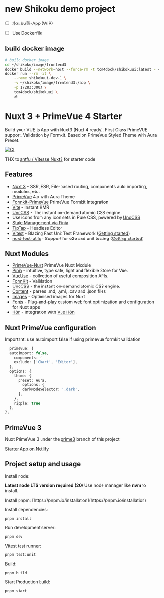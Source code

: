# new Shikoku demo project

- [ ] 水火bu蓉-App (WIP)
- [ ] Use Dockerfile


## build docker image
```bash
# build docker image
cd ~/shikoku/image/frontend3
docker build --network=host --force-rm -t tom4dock/shikokuui:latest - < dockerfile-dev
docker run --rm -it \
    --name shikokuui-dev-1 \
    -v ~/shikoku/image/frontend3:/app \
    -p 17283:3003 \
    tom4dock/shikokuui \
    sh


```

# Nuxt 3 + PrimeVue 4 Starter

Build your VUE.js App with Nuxt3 (Nuxt 4 ready). First Class PrimeVUE support. Validation by Formkit.
Based on PrimeVue Styled Theme with Aura Preset.

[![CI](https://github.com/sfxcode/nuxt3-primevue-starter/actions/workflows/main.yml/badge.svg)](https://github.com/sfxcode/nuxt3-primevue-starter/actions/workflows/main.yml)

THX to [antfu / Vitesse Nuxt3](https://github.com/antfu/vitesse-nuxt3) for starter code

## Features

- [Nuxt 3](https://v3.nuxtjs.org) - SSR, ESR, File-based routing, components auto importing, modules, etc.
- [PrimeVue](https://primevue.org/) 4.x with Aura Theme
- [Formkit-PrimeVue](https://formkit-primevue.netlify.app/) PrimeVue Formkit Integration
- [Vite](https://vitejs.dev/) - Instant HMR
- [UnoCSS](https://github.com/antfu/unocss) - The instant on-demand atomic CSS engine.
- Use icons from any icon sets in Pure CSS, powered by [UnoCSS](https://github.com/antfu/unocss)
- [State Management via Pinia](https://pinia.esm.dev)
- [TipTap](https://tiptap.dev) - Headless Editor
- [Vitest](https://vitest.dev/) - Blazing Fast Unit Test Framework ([Getting started](https://vitest.dev/guide))
- [nuxt-test-utils](https://github.com/nuxt/test-utils) - Support for e2e and unit testing ([Getting started](https://nuxt.com/docs/getting-started/testing))

## Nuxt Modules

- [PrimeVue-Nuxt](https://primevue.org/nuxt/) PrimeVue Nuxt Module
- [Pinia](https://pinia.esm.dev/) - intuitive, type safe, light and flexible Store for Vue.
- [VueUse](https://github.com/vueuse/vueuse) - collection of useful composition APIs.
- [FormKit](https://formkit.com/) - Validation
- [UnoCSS](https://github.com/antfu/unocss) - the instant on-demand atomic CSS engine.
- [Content](https://content.nuxtjs.org) - parses .md, .yml, .csv and .json files
- [Images](https://nuxt.com/modules/images) - Optimised images for Nuxt
- [Fonts](https://nuxt.com/modules/fonts) - Plug-and-play custom web font optimization and configuration for Nuxt apps
- [I18n](https://v8.i18n.nuxtjs.org) - Integration with [Vue I18n](https://vue-i18n.intlify.dev/)

## Nuxt PrimeVue configuration

Important: use autoimport false if using primevue formkit validation

```typescript
  primevue: {
  autoImport: false,
    components: {
    exclude: ['Chart', 'Editor'],
  },
  options: {
    theme: {
      preset: Aura,
        options: {
        darkModeSelector: '.dark',
      },
    },
    ripple: true,
  },
},
```

## PrimeVue 3

Nuxt PrimeVue 3 under the [prime3](https://github.com/sfxcode/nuxt3-primevue-starter/tree/prime3) branch of this project

[Starter App on Netlify](https://vite-primevue-starter.netlify.app/)

## Project setup and usage

Install node:

**Latest node LTS version required (20)**
Use node manager like **nvm** to install.

Install pnpm:
[https://pnpm.io/installation](https://pnpm.io/installation)

Install dependencies:

```
pnpm install
```

Run development server:

```
pnpm dev
```

Vitest test runner:

```
pnpm test:unit
```

Build:

```
pnpm build
```

Start Production build:

```
pnpm start
```

